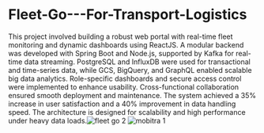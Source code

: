 # Fleet-Go---For-Transport-Logistics
This project involved building a robust web portal with real-time fleet monitoring and dynamic dashboards using ReactJS. A modular backend was developed with Spring Boot and Node.js, supported by Kafka for real-time data streaming. PostgreSQL and InfluxDB were used for transactional and time-series data, while GCS, BigQuery, and GraphQL enabled scalable big data analytics. Role-specific dashboards and secure access control were implemented to enhance usability. Cross-functional collaboration ensured smooth deployment and maintenance. The system achieved a 35% increase in user satisfaction and a 40% improvement in data handling speed. The architecture is designed for scalability and high performance under heavy data loads.![fleet go 2](https://github.com/user-attachments/assets/899ee550-d8b6-4a09-a883-6dd68cc5e3c0)
![mobitra 1](https://github.com/user-attachments/assets/ca53c67f-63fe-48dd-88a9-bba094297eb8)
